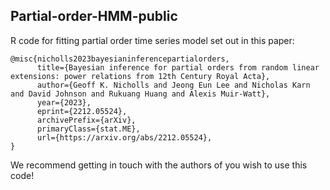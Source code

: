 ## Partial-order-HMM-public
 R code for fitting partial order time series model set out in this paper:
```
@misc{nicholls2023bayesianinferencepartialorders,
      title={Bayesian inference for partial orders from random linear extensions: power relations from 12th Century Royal Acta}, 
      author={Geoff K. Nicholls and Jeong Eun Lee and Nicholas Karn and David Johnson and Rukuang Huang and Alexis Muir-Watt},
      year={2023},
      eprint={2212.05524},
      archivePrefix={arXiv},
      primaryClass={stat.ME},
      url={https://arxiv.org/abs/2212.05524}, 
}
```
 We recommend getting in touch with the authors of you wish to use this code!
